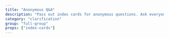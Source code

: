 ```yaml
---
title: "Anonymous Q&A"
description: "Pass out index cards for anonymous questions. Ask everyone to write a question (or write something even if they don’t have a question) and collect all cards. Read the question aloud, answer it, repeat."
category: "clarification"
group: "full-group"
props: ["index-cards"]
---
```

